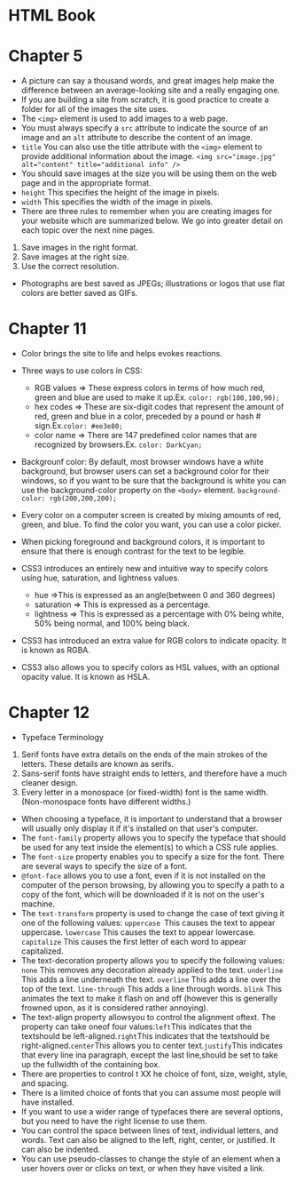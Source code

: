 # HTML Book
# Chapter 5

* A picture can say a thousand words, and great images help make the difference between an average-looking site and a really engaging one.
* If you are building a site from scratch, it is good practice to create a folder for all of the images the site uses.
* The `<img>` element is used to add images to a web page.
* You must always specify a `src` attribute to indicate the source of an image and an `alt` attribute to describe the content of an image.
* `title` You can also use the title attribute with the `<img>` element to provide additional information about the image.
`<img src="image.jpg" alt="content" title="additional info" />`
* You should save images at the size you will be using them on the web page and in the appropriate format.
* `height` This specifies the height of the image in pixels.
* `width` This specifies the width of the image in pixels.
* There are three rules to remember when you are creating images for your website which are summarized below. We go into greater detail on each topic over the next nine pages.
1. Save images in the right format.
2. Save images at the right size.
3. Use the correct resolution.
* Photographs are best saved as JPEGs; illustrations or logos that use flat colors are better saved as GIFs.

# Chapter 11
* Color brings the site to life and helps evokes reactions.
* Three ways to use colors in CSS:
    * RGB values => These express colors in terms of how much red, green and blue are used to make it up.Ex. ` color: rgb(100,100,90); `
    * hex codes => These are six-digit codes that represent the amount of red, green and blue in a color, preceded by a pound or hash # sign.Ex.`color: #ee3e80;`
    * color name => There are 147 predefined color names that are recognized by browsers.Ex. ` color: DarkCyan; `
* Backgrounf color: By default, most browser windows have a white background, but browser users can set a background color for their windows, so if you want to be sure that the background is white you can use the background-color property on the `<body>` element. `background-color: rgb(200,200,200);`

* Every color on a computer screen is created by mixing amounts of red, green, and blue. To find the color you want, you can use a color picker.
* When picking foreground and background colors, it is important to ensure that there is enough contrast for the text to be legible.
* CSS3 introduces an entirely new and intuitive way to specify colors using hue, saturation, and lightness values.
    * hue =>This is expressed as an angle(between 0 and 360 degrees)
    * saturation => This is expressed as a percentage.
    * lightness => This is expressed as a percentage with 0% being white, 50% being normal, and 100% being black.
  
* CSS3 has introduced an extra value for RGB colors to indicate opacity. It is known as RGBA.
* CSS3 also allows you to specify colors as HSL values, with an optional opacity value. It is known as HSLA.

# Chapter 12
* Typeface Terminology
1. Serif fonts have extra details on the ends of the main strokes of the letters. These details are known as serifs.
2. Sans-serif fonts have straight ends to letters, and therefore have a much cleaner design.
3. Every letter in a monospace (or fixed-width) font is the same width. (Non-monospace fonts have different widths.)
* When choosing a typeface, it is important to understand that a browser will usually only display it if it's installed on that user's computer.
* The `font-family` property allows you to specify the typeface that should be used for any text inside the element(s) to which a CSS rule applies.
* The `font-size` property enables you to specify a size for the font. There are several ways to specify the size of a font.
* `@font-face` allows you to use a font, even if it is not installed on the computer of the person browsing, by allowing you to specify a path to a copy of the font, which will be downloaded if it is not on the user's machine.
* The `text-transform` property is used to change the case of text giving it one of the following values: `uppercase `This causes the text to appear uppercase. `lowercase` This causes the text to appear lowercase. `capitalize` This causes the first letter of each word to appear capitalized.
* The text-decoration property allows you to specify the following values: `none`  This removes any decoration already applied to the text. `underline` This adds a line underneath the text. `overline` This adds a line over the top of the text. `line-through` This adds a line through words. `blink` This animates the text to make it flash on and off (however this is generally frowned upon, as it is considered rather annoying).
* The text-align property allowsyou to control the alignment oftext. The property can take oneof four values:`left`This indicates that the textshould be left-aligned.`right`This indicates that the textshould be right-aligned.`center`This allows you to center text.`justify`This indicates that every line ina paragraph, except the last line,should be set to take up the fullwidth of the containing box.
* There are properties to control t XX he choice of font, size, weight, style, and spacing.
* There is a limited choice of fonts that you can assume most people will have installed.
* If you want to use a wider range of typefaces there are several options, but you need to have the right license to use them.
* You can control the space between lines of text, individual letters, and words. Text can also be aligned to the left, right, center, or justified. It can also be indented.
* You can use pseudo-classes to change the style of an element when a user hovers over or clicks on text, or when they have visited a link.